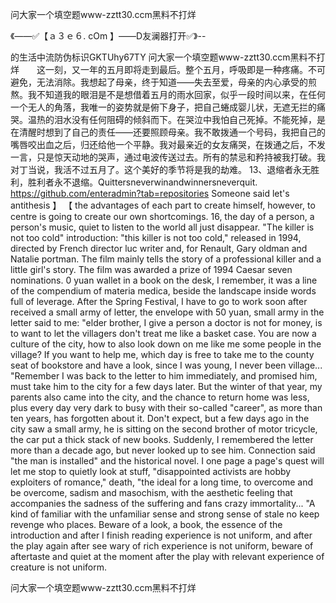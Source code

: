 问大家一个填空题www-zztt30.ccm黑料不打烊

《——✅【ａ３ｅ６. cOm 】——D友澜器打开✅》--

的生活中流防伪标识GKTUhy67TY
问大家一个填空题www-zztt30.ccm黑料不打烊　　这一刻，又一年的五月即将走到最后。整个五月，呼吸即是一种疼痛。不可避免，无法消除。我想起了母亲，终于知道——失去至爱，母亲的内心承受的煎熬。我不知道我的眼泪是不是想借着五月的雨水回家，似乎一段时间以来，在任何一个无人的角落，我唯一的姿势就是俯下身子，把自己蜷成婴儿状，无遮无拦的痛哭。温热的泪水没有任何阻碍的倾斜而下。在哭泣中我怕自己死掉。不能死掉，是在清醒时想到了自己的责任——还要照顾母亲。我不敢拨通一个号码，我把自己的嘴唇咬出血之后，归还给他一个平静。我对最亲近的女友痛哭，在拨通之后，不发一言，只是惊天动地的哭声，通过电波传送过去。所有的禁忌和矜持被我打破。我对丁当说，我活不过五月了。这个美好的季节将是我的劫难。
	13、退缩者永无胜利，胜利者永不退缩。Quittersneverwinandwinnersneverquit.
https://github.com/enteradmin?tab=repositories
Someone said let's antithesis 】 【 the advantages of each part to create himself, however, to centre is going to create our own shortcomings.
16, the day of a person, a person's music, quiet to listen to the world all just disappear.
"The killer is not too cold" introduction: "this killer is not too cold," released in 1994, directed by French director luc writer and, for Renault, Gary oldman and Natalie portman.
The film mainly tells the story of a professional killer and a little girl's story.
The film was awarded a prize of 1994 Caesar seven nominations.
0 yuan wallet in a book on the desk, I remember, it was a line of the compendium of materia medica, beside the landscape inside words full of leverage.
After the Spring Festival, I have to go to work soon after received a small army of letter, the envelope with 50 yuan, small army in the letter said to me: "elder brother, I give a person a doctor is not for money, is to want to let the villagers don't treat me like a basket case.
You are now a culture of the city, how to also look down on me like me some people in the village?
If you want to help me, which day is free to take me to the county seat of bookstore and have a look, since I was young, I never been village...
"Remember I was back to the letter to him immediately, and promised him, must take him to the city for a few days later.
But the winter of that year, my parents also came into the city, and the chance to return home was less, plus every day very dark to busy with their so-called "career", as more than ten years, has forgotten about it.
Don't expect, but a few days ago in the city saw a small army, he is sitting on the second brother of motor tricycle, the car put a thick stack of new books.
Suddenly, I remembered the letter more than a decade ago, but never looked up to see him.
Connection said "the man is installed" and the historical novel.
I one page a page's quest will let me stop to quietly look at stuff, "disappointed activists are hobby exploiters of romance," death, "the ideal for a long time, to overcome and be overcome, sadism and masochism, with the aesthetic feeling that accompanies the sadness of the suffering and fans crazy immortality...
"A kind of familiar with the unfamiliar sense and strong sense of stale no keep revenge who places.
Beware of a look, a book, the essence of the introduction and after I finish reading experience is not uniform, and after the play again after see wary of rich experience is not uniform, beware of aftertaste and quiet at the moment after the play with relevant experience of creature is not uniform.




问大家一个填空题www-zztt30.ccm黑料不打烊
